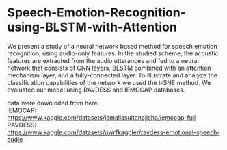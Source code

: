 # Speech-Emotion-Recognition-using-BLSTM-with-Attention
We present a study of a neural network based method for speech emotion recognition, using audio-only features. In the studied scheme, the acoustic features are extracted from the audio utterances and fed to a neural network that consists of CNN layers, BLSTM combined with an attention mechanism layer, and a fully-connected layer. To illustrate and analyze the classification capabilities of the network we used the t-SNE method. We evaluated our model using RAVDESS and IEMOCAP databases.

data were downloded from here:  
IEMOCAP:  
https://www.kaggle.com/datasets/jamaliasultanajisha/iemocap-full  
RAVDESS:  
https://www.kaggle.com/datasets/uwrfkaggler/ravdess-emotional-speech-audio
